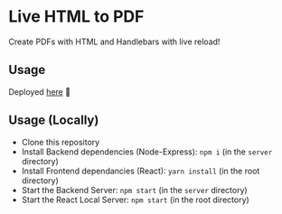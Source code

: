 # Live HTML to PDF

Create PDFs with HTML and Handlebars with live reload!

## Usage

Deployed [here](https://live-html-to-pdf.netlify.app/) 🚀

## Usage (Locally)

- Clone this repository
- Install Backend dependencies (Node-Express): `npm i` (in the `server` directory)
- Install Frontend dependancies (React): `yarn install` (in the root directory)
- Start the Backend Server: `npm start` (in the `server` directory)
- Start the React Local Server: `npm start` (in the root directory)
